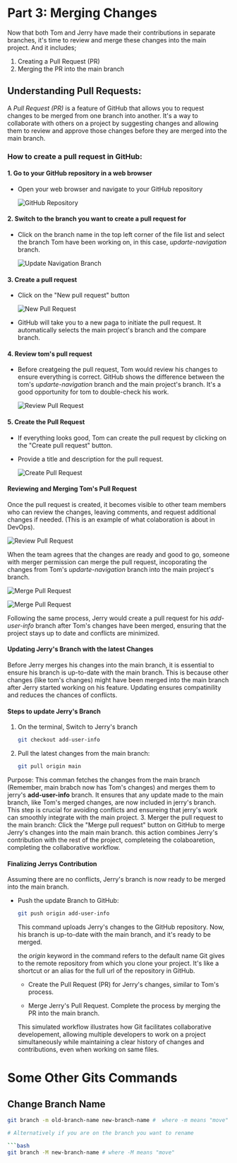 # Part 3: Merging Changes

Now that both Tom and Jerry have made their contributions in separate branches, it's time to review and merge these changes into the main project. And it includes;
1. Creating a Pull Request (PR)
2. Merging the PR into the main branch

## Understanding Pull Requests:

A *Pull Request (PR)* is a feature of GitHub that allows you to request changes to be merged from one branch into another. It's a way to collaborate with others on a project by suggesting changes and allowing them to review and approve those changes before they are merged into the main branch.

### How to create a pull request in GitHub:

#### 1. Go to your GitHub repository in a web browser

- Open your web browser and navigate to your GitHub repository

   ![GitHub Repository](img/part3/1.github-repo.png)

#### 2. Switch to the branch you want to create a pull request for

- Click on the branch name in the top left corner of the file list and select the branch Tom have been working on, in this case, *updarte-navigation* branch.

   ![Update Navigation Branch](img/part3/2.update-nav-branch.png)

#### 3. Create a pull request

- Click on the "New pull request" button

   ![New Pull Request](img/part3/3.navbranch-create-pull.png)

- GitHub will take you to a new paga to initiate the pull request. It automatically selects the main project's branch and the compare branch.

#### 4. Review tom's pull request

- Before creatgeing the pull request, Tom would review his changes to ensure everything is correct. GitHub shows the difference between the tom's *updarte-navigation* branch and the main project's branch. It's a good opportunity for tom to double-check his work.

   ![Review Pull Request](img/part3/4.review-work.png)

#### 5. Create the Pull Request

- If everything looks good, Tom can create the pull request by clicking on the "Create pull request" button.
- Provide a title and description for the pull request.

   ![Create Pull Request](img/part3/5.create-pull-request.png)

#### Reviewing and Merging Tom's Pull Request
Once the pull request is created, it becomes visible to other team members who can review the changes, leaving comments, and request additional changes if needed. (This is an example of what colaboration is about in DevOps). 

![Review Pull Request](img/part3/6.review.png)

When the team agrees that the changes are ready and good to go, someone with merger permission can merge the pull request, incoporating the changes from Tom's *updarte-navigation* branch into the main project's branch.

![Merge Pull Request](img/part3/7.mergepull.png)

![Merge Pull Request](img/part3/7.finalmerge.png)

Following the same process, Jerry would create a pull request for his *add-user-info* branch after Tom's changes have been merged, ensuring that the project stays up to date and conflicts are minimized.

#### Updating Jerry's Branch with the latest Changes

Before Jerry merges his changes into the main branch, it  is essential to ensure his branch is up-to-date with the main branch. This is because other changes (like tom's changes) might have been merged into the main branch after Jerry started working on his feature. Updating ensures compatinility and reduces the chances of conflicts.

#### Steps to update Jerry's Branch

1. On the terminal, Switch to Jerry's branch

   ```bash
   git checkout add-user-info
   ```
2. Pull the latest changes from the main branch:

   ```bash
   git pull origin main
   ```

Purpose: This comman fetches the changes from the main branch (Remember, main brabch now has Tom's changes) and merges them to jerry's **add-user-info** branch. It ensures that any update made to the main branch, like Tom's merged changes, are now included in jerry's branch. This step is crucial for avoiding conflicts and ensureing that jerry's work can smoothly integrate with the main project.
3. Merger the pull request to the main branch: Click the "Merge pull request" button on GitHub to merge Jerry's changes into the main main branch. this action combines Jerry's contribution with the rest of the project, completeing the colaboaretion, completing the collaborative workflow.

#### Finalizing Jerrys Contribution

Assuming there are no conflicts, Jerry's branch is now ready to be merged into the main branch. 

- Push the update Branch to GitHub:

   ```bash
   git push origin add-user-info
   ```
   
   This command uploads Jerry's changes to the GitHub repository. Now, his branch is up-to-date with the main branch, and it's ready to be merged.

   the *origin* keyword in the command refers to the default name Git gives to the remote repository from which you clone your project. It's like a shortcut or an alias for the full url of the 
   repository in GitHub.

   - Create the Pull Request (PR) for Jerry's changes, similar to Tom's process.

   - Merge Jerry's Pull Request. Complete the process by merging the PR into the main branch.

   This simulated workflow illustrates how Git facilitates collaborative developement, allowing multiple developers to work on a project simultaneously while maintaining a clear history of changes and contributions, even when working on same files.

# Some Other Gits Commands

## Change Branch Name

```bash
git branch -m old-branch-name new-branch-name #  where -m means "move"

# Alternatively if you are on the branch you want to rename

```bash
git branch -M new-branch-name # where -M means "move"
```
